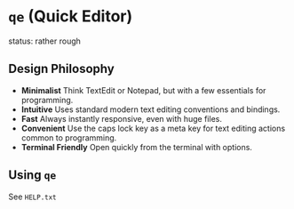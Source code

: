 # `qe` (Quick Editor)

status: rather rough

## Design Philosophy
- **Minimalist**  Think TextEdit or Notepad, but with a few essentials for programming.
- **Intuitive**  Uses standard modern text editing conventions and bindings.
- **Fast**  Always instantly responsive, even with huge files.
- **Convenient**  Use the caps lock key as a meta key for text editing actions common to programming.
- **Terminal Friendly** Open quickly from the terminal with options.

## Using `qe`

See `HELP.txt`
